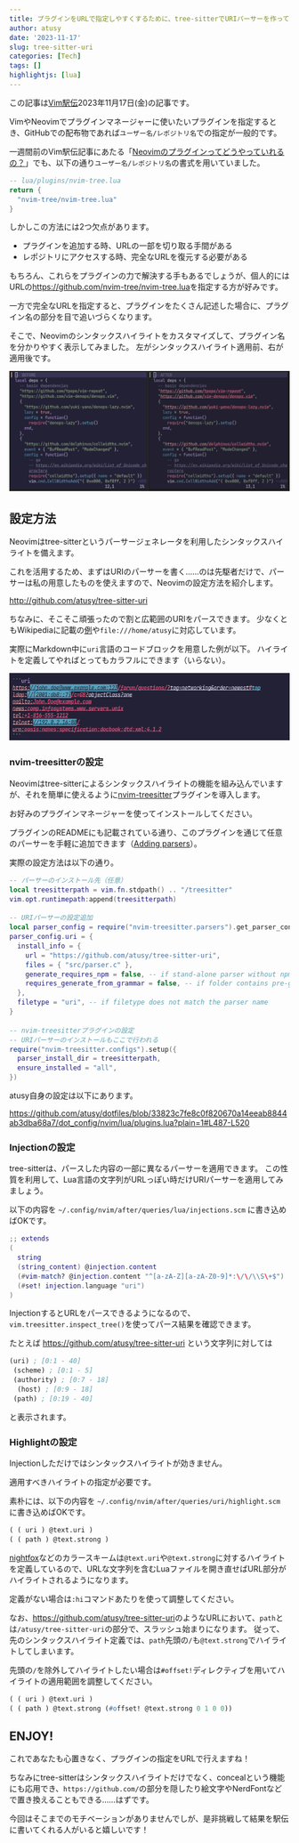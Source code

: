 ```yaml
---
title: プラグインをURLで指定しやすくするために、tree-sitterでURIパーサーを作ってNeovimを彩ってみた
author: atusy
date: '2023-11-17'
slug: tree-sitter-uri
categories: [Tech]
tags: []
highlightjs: [lua]
---
```


この記事は[Vim駅伝](https://vim-jp.org/ekiden/)2023年11月17日(金)の記事です。

VimやNeovimでプラグインマネージャーに使いたいプラグインを指定するとき、GitHubでの配布物であれば`ユーザー名/レポジトリ名`での指定が一般的です。

一週間前のVim駅伝記事にあたる「[Neovimのプラグインってどうやっていれるの？](https://zenn.dev/vim_jp/articles/20231113vim_ekiden)」でも、以下の通り`ユーザー名/レポジトリ名`の書式を用いていました。

``` lua
-- lua/plugins/nvim-tree.lua
return {
  "nvim-tree/nvim-tree.lua"
}
```

しかしこの方法には2つ欠点があります。

-   プラグインを追加する時、URLの一部を切り取る手間がある
-   レポジトリにアクセスする時、完全なURLを復元する必要がある

もちろん、これらをプラグインの力で解決する手もあるでしょうが、個人的にはURLの<https://github.com/nvim-tree/nvim-tree.lua>を指定する方が好みです。

一方で完全なURLを指定すると、プラグインをたくさん記述した場合に、プラグイン名の部分を目で追いづらくなります。

そこで、Neovimのシンタックスハイライトをカスタマイズして、プラグイン名を分かりやすく表示してみました。
左がシンタックスハイライト適用前、右が適用後です。

![](images/uri-highlighted.png)

## 設定方法

Neovimはtree-sitterというパーサージェネレータを利用したシンタックスハイライトを備えます。

これを活用するため、まずはURIのパーサーを書く......のは先駆者だけで、パーサーは私の用意したものを使えますので、Neovimの設定方法を紹介します。

<http://github.com/atusy/tree-sitter-uri>

ちなみに、そこそこ頑張ったので割と広範囲のURIをパースできます。
少なくともWikipediaに記載の[例](https://en.wikipedia.org/wiki/Uniform_Resource_Identifier#Example_URIs)や`file:///home/atusy`に対応しています。

実際にMarkdown中に`uri`言語のコードブロックを用意した例が以下。
ハイライトを定義してやればとってもカラフルにできます（いらない）。

![](images/codeblock-uri.png)

### nvim-treesitterの設定

Neovimはtree-sitterによるシンタックスハイライトの機能を組み込んでいますが、それを簡単に使えるように[nvim-treesitter](https://github.com/nvim-treesitter/nvim-treesitter)プラグインを導入します。

お好みのプラグインマネージャーを使ってインストールしてください。

プラグインのREADMEにも記載されている通り、このプラグインを通じて任意のパーサーを手軽に追加できます（[Adding parsers](https://github.com/nvim-treesitter/nvim-treesitter#adding-parsers)）。

実際の設定方法は以下の通り。

``` lua
-- パーサーのインストール先（任意）
local treesitterpath = vim.fn.stdpath() .. "/treesitter"
vim.opt.runtimepath:append(treesitterpath)

-- URIパーサーの設定追加
local parser_config = require("nvim-treesitter.parsers").get_parser_configs()
parser_config.uri = {
  install_info = {
    url = "https://github.com/atusy/tree-sitter-uri",
    files = { "src/parser.c" },
    generate_requires_npm = false, -- if stand-alone parser without npm dependencies
    requires_generate_from_grammar = false, -- if folder contains pre-generated src/parser.c
  },
  filetype = "uri", -- if filetype does not match the parser name
}

-- nvim-treesitterプラグインの設定
-- URIパーサーのインストールもここで行われる
require("nvim-treesitter.configs").setup({
  parser_install_dir = treesitterpath,
  ensure_installed = "all",
})
```

atusy自身の設定は以下にあります。

<https://github.com/atusy/dotfiles/blob/33823c7fe8c0f820670a14eeab8844ab3dba68a7/dot_config/nvim/lua/plugins.lua?plain=1#L487-L520>

### Injectionの設定

tree-sitterは、パースした内容の一部に異なるパーサーを適用できます。
この性質を利用して、Lua言語の文字列がURLっぽい時だけURIパーサーを適用してみましょう。

以下の内容を `~/.config/nvim/after/queries/lua/injections.scm` に書き込めばOKです。

``` lua
;; extends
(
  string
  (string_content) @injection.content
  (#vim-match? @injection.content "^[a-zA-Z][a-zA-Z0-9]*:\/\/\\S\+$")
  (#set! injection.language "uri")
)
```

InjectionするとURLをパースできるようになるので、`vim.treesitter.inspect_tree()`を使ってパース結果を確認できます。

たとえば <https://github.com/atusy/tree-sitter-uri> という文字列に対しては

``` scm
(uri) ; [0:1 - 40]
 (scheme) ; [0:1 - 5]
 (authority) ; [0:7 - 18]
  (host) ; [0:9 - 18]
 (path) ; [0:19 - 40]
```

と表示されます。

### Highlightの設定

Injectionしただけではシンタックスハイライトが効きません。

適用すべきハイライトの指定が必要です。

素朴には、以下の内容を `~/.config/nvim/after/queries/uri/highlight.scm` に書き込めばOKです。

``` scm
( ( uri ) @text.uri )
( ( path ) @text.strong )
```

[nightfox](https://github.com/EdenEast/nightfox.nvim)などのカラースキームは`@text.uri`や`@text.strong`に対するハイライトを定義しているので、URLな文字列を含むLuaファイルを開き直せばURL部分がハイライトされるようになります。

定義がない場合は`:hi`コマンドあたりを使って調整してください。

なお、<https://github.com/atusy/tree-sitter-uri>のようなURLにおいて、`path`とは`/atusy/tree-sitter-uri`の部分で、スラッシュ始まりになります。
従って、先のシンタックスハイライト定義では、`path`先頭の`/`も`@text.strong`でハイライトしてしまいます。

先頭の`/`を除外してハイライトしたい場合は`#offset!`ディレクティブを用いてハイライトの適用範囲を調整してください。

``` scm
( ( uri ) @text.uri )
( ( path ) @text.strong (#offset! @text.strong 0 1 0 0))
```

## ENJOY!

これであなたも心置きなく、プラグインの指定をURLで行えますね！

ちなみにtree-sitterはシンタックスハイライトだけでなく、concealという機能にも応用でき、`https://github.com/`の部分を隠したり絵文字やNerdFontなどで置き換えることもできる......はずです。

今回はそこまでのモチベーションがありませんでしが、是非挑戦して結果を駅伝に書いてくれる人がいると嬉しいです！
